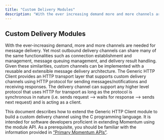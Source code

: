 ```yaml
---
title: "Custom Delivery Modules"
description: "With the ever increasing demand more and more channels are needed for message delivery Yet most outbound delivery channels can share many of the same functionalities such as connection establishment and management message queuing management and delivery result handling Given these similarities custom channels can be implemented with a reusable..."
---
```


## <a name="custom_channels"></a> Custom Delivery Modules


With the ever-increasing demand, more and more channels are needed for message delivery. Yet most outbound delivery channels can share many of the same functionalities such as connection establishment and management, message queuing management, and delivery result handling. Given these similarities, custom channels can be implemented with a reusable and extensible message delivery architecture. The Generic HTTP Client provides an HTTP transport layer that supports custom delivery channels using HTTP protocol for sending messages/notifications and receiving responses. The delivery channel can support any higher level protocol that uses HTTP for transport as long as the protocol is synchronous in nature (i.e. sends request –> waits for response –> sends next request) and is acting as a client.

This document describes how to extend the Generic HTTP Client module to build a custom delivery channel using the C programming language. It is intended for software developers proficient in extending Momentum using the module API. As a prerequisite, you should be familiar with the information provided in [“Primary Momentum APIs”](/momentum/3/3-api/arch-primary-apis).